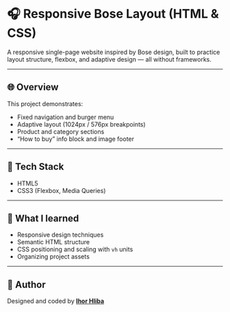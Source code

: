 # 🎧 Responsive Bose Layout (HTML & CSS)

A responsive single-page website inspired by Bose design,
built to practice layout structure, flexbox, and adaptive design — all without frameworks.

---

## 🌐 Overview
This project demonstrates:
- Fixed navigation and burger menu
- Adaptive layout (1024px / 576px breakpoints)
- Product and category sections
- “How to buy” info block and image footer

---

## 🧩 Tech Stack
- HTML5  
- CSS3 (Flexbox, Media Queries)  

---

## 🧠 What I learned
- Responsive design techniques  
- Semantic HTML structure  
- CSS positioning and scaling with `vh` units  
- Organizing project assets

---

## 👤 Author
Designed and coded by [**Ihor Hliba**](https://www.linkedin.com/in/ihorhliba)
